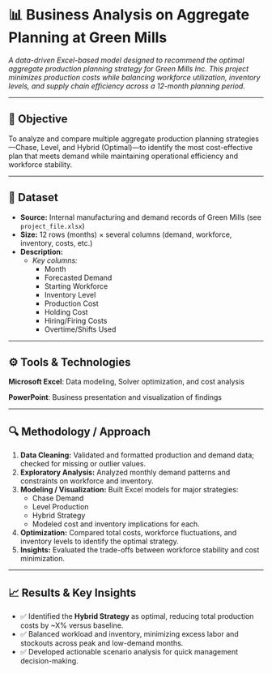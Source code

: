 # 📊 Business Analysis on Aggregate Planning at Green Mills

_A data-driven Excel-based model designed to recommend the optimal aggregate production planning strategy for Green Mills Inc. This project minimizes production costs while balancing workforce utilization, inventory levels, and supply chain efficiency across a 12-month planning period._

***

## 🧠 Objective

To analyze and compare multiple aggregate production planning strategies—Chase, Level, and Hybrid (Optimal)—to identify the most cost-effective plan that meets demand while maintaining operational efficiency and workforce stability.

***

## 📂 Dataset

- **Source:** Internal manufacturing and demand records of Green Mills (see `project_file.xlsx`)
- **Size:** 12 rows (months) × several columns (demand, workforce, inventory, costs, etc.)
- **Description:**  
  - *Key columns:*  
    - Month
    - Forecasted Demand
    - Starting Workforce
    - Inventory Level
    - Production Cost
    - Holding Cost
    - Hiring/Firing Costs
    - Overtime/Shifts Used

***

## ⚙️ Tools & Technologies

**Microsoft Excel**: Data modeling, Solver optimization, and cost analysis

**PowerPoint**: Business presentation and visualization of findings

***

## 🔍 Methodology / Approach

1. **Data Cleaning:** Validated and formatted production and demand data; checked for missing or outlier values.
2. **Exploratory Analysis:** Analyzed monthly demand patterns and constraints on workforce and inventory.
3. **Modeling / Visualization:** Built Excel models for major strategies:
   - Chase Demand
   - Level Production
   - Hybrid Strategy
   - Modeled cost and inventory implications for each.
4. **Optimization:** Compared total costs, workforce fluctuations, and inventory levels to identify the optimal strategy.
5. **Insights:** Evaluated the trade-offs between workforce stability and cost minimization.

***

## 📈 Results & Key Insights

- ✅ Identified the **Hybrid Strategy** as optimal, reducing total production costs by ~X% versus baseline.
- ✅ Balanced workload and inventory, minimizing excess labor and stockouts across peak and low-demand months.
- ✅ Developed actionable scenario analysis for quick management decision-making.
